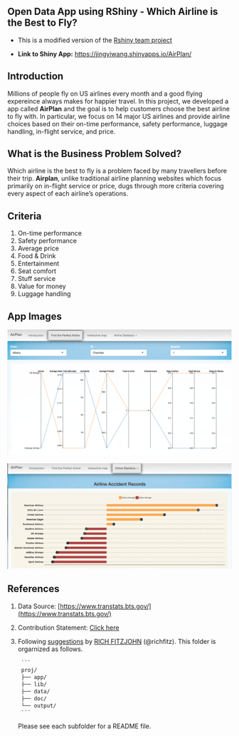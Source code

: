 ## Open Data App using RShiny - Which Airline is the Best to Fly?

+ This is a modified version of the <a href="https://jingyiwang.shinyapps.io/AirPlan/" target="_blank">Rshiny team project</a>

+ **Link to Shiny App:**   <a href="https://jingyiwang.shinyapps.io/AirPlan/" target="_blank">https://jingyiwang.shinyapps.io/AirPlan/</a>



## Introduction

Millions of people fly on US airlines every month and a good flying expereince always makes for happier travel. In this project, we developed a app called **AirPlan** and the goal is to help customers choose the best airline to fly with. In particular, we focus on 14 major US airlines and provide airline choices based on their on-time performance, safety performance, luggage handling, in-flight service, and price.



## What is the Business Problem Solved?
Which airline is the best to fly is a problem faced by many travellers before their trip. **Airplan**, unlike traditional airline planning websites which focus primarily on in-flight service or price, dugs through more criteria covering every aspect of each airline’s operations.

## Criteria
1. On-time performance
2. Safety performance
3. Average price
4. Food & Drink
5. Entertainment
6. Seat comfort
7. Stuff service
8. Value for money
9. Luggage handling




## App Images
![screenshot](lib/selection.png)


![screenshot](lib/safety.png)


## References
1. Data Source: [https://www.transtats.bts.gov/](https://www.transtats.bts.gov/)

2. Contribution Statement: [Click here](doc/Contribution_Statement.md)

2. Following [suggestions](http://nicercode.github.io/blog/2013-04-05-projects/) by [RICH FITZJOHN](http://nicercode.github.io/about/#Team) (@richfitz). This folder is orgarnized as follows.

		```
		proj/
		├── app/
		├── lib/
		├── data/
		├── doc/
		└── output/
		```

	Please see each subfolder for a README file.

